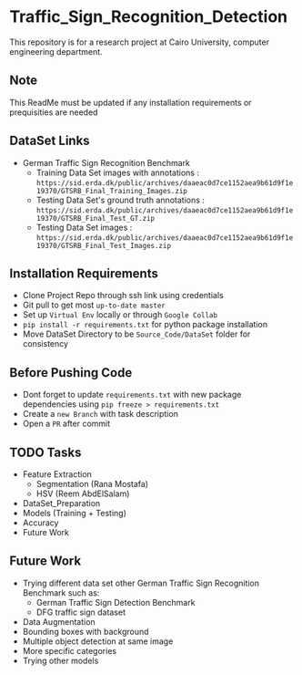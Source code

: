 # Traffic_Sign_Recognition_Detection
This repository is for a research project at Cairo University, computer engineering department.

## Note 
This ReadMe must be updated if any installation requirements or prequisities are needed

## DataSet Links
- German Traffic Sign Recognition Benchmark
	- Training Data Set images with annotations : `https://sid.erda.dk/public/archives/daaeac0d7ce1152aea9b61d9f1e19370/GTSRB_Final_Training_Images.zip`
	- Testing Data Set's ground truth annotations : `https://sid.erda.dk/public/archives/daaeac0d7ce1152aea9b61d9f1e19370/GTSRB_Final_Test_GT.zip`
	- Testing Data Set images : `https://sid.erda.dk/public/archives/daaeac0d7ce1152aea9b61d9f1e19370/GTSRB_Final_Test_Images.zip`

## Installation Requirements
- Clone Project Repo through ssh link using credentials
- Git pull to get most `up-to-date master`
- Set up `Virtual Env` locally or through `Google Collab`
- `pip install -r requirements.txt` for python package installation
- Move DataSet Directory to be `Source_Code/DataSet` folder for consistency

## Before Pushing Code
- Dont forget to update ``requirements.txt`` with new package dependencies using `pip freeze > requirements.txt`
- Create a ``new Branch`` with task description
- Open a `PR` after commit

## TODO Tasks
- Feature Extraction
	- Segmentation (Rana Mostafa)
	- HSV (Reem AbdElSalam)
- DataSet_Preparation
- Models (Training + Testing)
- Accuracy
- Future Work

## Future Work 
- Trying different data set other German Traffic Sign Recognition Benchmark such as:
	- German Traffic Sign Detection Benchmark
	- DFG traffic sign dataset
- Data Augmentation
- Bounding boxes with background
- Multiple object detection at same image
- More specific categories
- Trying other models

